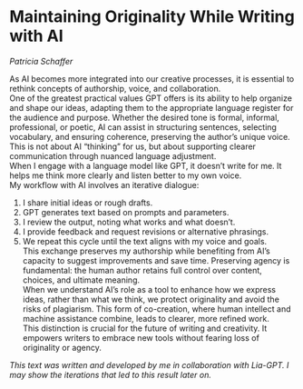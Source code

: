 # Maintaining Originality While Writing with AI

*Patricia Schaffer*

As AI becomes more integrated into our creative processes, it is essential to rethink concepts of authorship, voice, and collaboration.  
One of the greatest practical values GPT offers is its ability to help organize and shape our ideas, adapting them to the appropriate language register for the audience and purpose. Whether the desired tone is formal, informal, professional, or poetic, AI can assist in structuring sentences, selecting vocabulary, and ensuring coherence, preserving the author’s unique voice. This is not about AI “thinking” for us, but about supporting clearer communication through nuanced language adjustment.  
When I engage with a language model like GPT, it doesn’t write for me. It helps me think more clearly and listen better to my own voice.  
My workflow with AI involves an iterative dialogue:  
1. I share initial ideas or rough drafts.  
2. GPT generates text based on prompts and parameters.  
3. I review the output, noting what works and what doesn’t.  
4. I provide feedback and request revisions or alternative phrasings.  
5. We repeat this cycle until the text aligns with my voice and goals.  
This exchange preserves my authorship while benefiting from AI’s capacity to suggest improvements and save time. Preserving agency is fundamental: the human author retains full control over content, choices, and ultimate meaning.  
When we understand AI’s role as a tool to enhance how we express ideas, rather than what we think, we protect originality and avoid the risks of plagiarism. This form of co-creation, where human intellect and machine assistance combine, leads to clearer, more refined work.  
This distinction is crucial for the future of writing and creativity. It empowers writers to embrace new tools without fearing loss of originality or agency.

*This text was written and developed by me in collaboration with Lia-GPT. I may show the iterations that led to this result later on.*  
